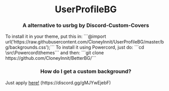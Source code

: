 <h1 align="center">UserProfileBG</h1>
<h3 align="center">A alternative to usrbg by Discord-Custom-Covers</h3>
To install it in your theme, put this in:
```@import url('https://raw.githubusercontent.com/CloneyInnit/UserProfileBG/master/bg/backgrounds.css');```
To install it using Powercord, just do:
```cd <Your Powercord Directory>\src\Powercord\themes```
and then:
```git clone https://github.com/CloneyInnit/BetterBG/```

<h3 align="center">How do I get a custom background?</h3>
Just apply <a href="https://discord.gg/gMJYwEjebF">here!</a> (https://discord.gg/gMJYwEjebF)
